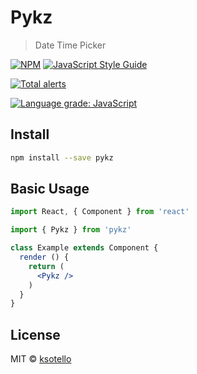 # Pykz

> Date Time Picker

[![NPM](https://img.shields.io/npm/v/pykz.svg)](https://www.npmjs.com/package/pykz) [![JavaScript Style Guide](https://img.shields.io/badge/code_style-standard-brightgreen.svg)](https://standardjs.com)

[![Total alerts](https://img.shields.io/lgtm/alerts/g/ksotello/pykz.svg?logo=lgtm&logoWidth=18)](https://lgtm.com/projects/g/ksotello/pykz/alerts/)

[![Language grade: JavaScript](https://img.shields.io/lgtm/grade/javascript/g/ksotello/pykz.svg?logo=lgtm&logoWidth=18)](https://lgtm.com/projects/g/ksotello/pykz/context:javascript)

## Install

```bash
npm install --save pykz
```

## Basic Usage

```jsx
import React, { Component } from 'react'

import { Pykz } from 'pykz'

class Example extends Component {
  render () {
    return (
      <Pykz />
    )
  }
}
```

## License

MIT © [ksotello](https://github.com/ksotello)
